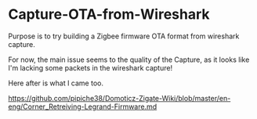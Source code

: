# Capture-OTA-from-Wireshark


Purpose is to try building a Zigbee firmware OTA format from wireshark capture.


For now, the main issue seems to the quality of the Capture, as it looks like I'm lacking some packets in the wireshark capture!

Here after is what I came too. 

https://github.com/pipiche38/Domoticz-Zigate-Wiki/blob/master/en-eng/Corner_Retreiving-Legrand-Firmware.md
